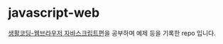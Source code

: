 # javascript-web
[생활코딩-웹브라우저 자바스크립트편](https://www.youtube.com/watch?v=dPRtcRwKo-Y&list=PLuHgQVnccGMBB348PWRN0fREzYcYgFybf)을 공부하며 예제 등을 기록한 repo 입니다.
